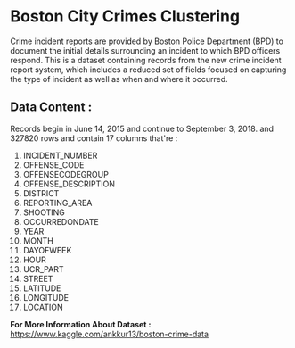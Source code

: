 # Boston City Crimes Clustering
Crime incident reports are provided by Boston Police Department (BPD) to document the initial details surrounding an incident to which BPD officers respond. This is a dataset containing records from the new crime incident report system, which includes a reduced set of fields focused on capturing the type of incident as well as when and where it occurred.

## Data Content : 
Records begin in June 14, 2015 and continue to September 3, 2018. and 327820 rows and contain 17 columns that're :
  1.  INCIDENT_NUMBER
  2. OFFENSE_CODE
  3. OFFENSECODEGROUP
  4. OFFENSE_DESCRIPTION
  5. DISTRICT
  6. REPORTING_AREA
  7. SHOOTING
  8. OCCURREDONDATE
  9. YEAR 
  10. MONTH
  11. DAYOFWEEK
  12. HOUR
  13. UCR_PART
  14. STREET
  15. LATITUDE
  16. LONGITUDE
  17. LOCATION

**For More Information About Dataset :** https://www.kaggle.com/ankkur13/boston-crime-data 
